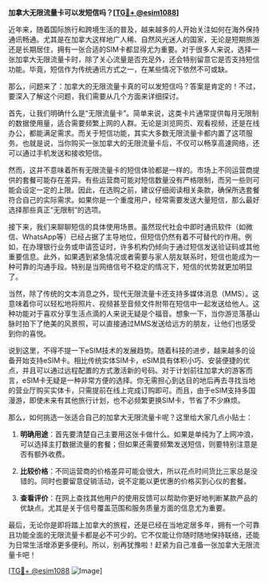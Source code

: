 **加拿大无限流量卡可以发短信吗？[[TG💪+ @esim1088](https://t.me/s/esim1088)]**

近年来，随着国际旅行和跨境生活的普及，越来越多的人开始关注如何在海外保持通讯畅通。尤其是在加拿大这样地广人稀、自然风光迷人的国家，无论是短期旅游还是长期居住，拥有一张合适的SIM卡都显得尤为重要。对于很多人来说，选择一张加拿大无限流量卡时，除了关心流量是否充足外，还会特别留意它是否支持短信功能。毕竟，短信作为传统通讯方式之一，在某些情况下依然不可或缺。

那么，问题来了：加拿大的无限流量卡真的可以发短信吗？答案是肯定的！不过，要深入了解这个问题，我们需要从几个方面来详细探讨。

首先，让我们明确什么是“无限流量卡”。简单来说，这类卡片通常提供每月无限制的数据使用量，适合需要频繁上网的人群。无论是浏览网页、观看视频，还是在线办公，都能满足需求。而关于短信功能，其实大多数无限流量卡都内置了这项服务。也就是说，当你购买一张加拿大的无限流量卡后，不仅可以畅享高速网络，还可以通过手机发送和接收短信。

然而，这并不意味着所有无限流量卡的短信体验都是一样的。市场上不同运营商提供的套餐可能存在差异。有些运营商可能对短信数量没有严格限制，而另一些则可能会设定一定的上限。因此，在选购之前，建议仔细阅读相关条款，确保所选套餐符合自己的实际需求。如果你是一个重度用户，经常需要发送大量短信，那么最好选择那些真正“无限制”的选项。

接下来，我们来聊聊短信的具体使用场景。虽然现代社会中即时通讯软件（如微信、WhatsApp等）已经占据了主导地位，但短信仍然有着不可替代的作用。例如，在办理银行业务或申请签证时，许多机构仍倾向于通过短信发送验证码或其他重要信息。此外，如果遇到紧急情况或者需要与家人朋友联系时，短信也能成为一种可靠的沟通手段。特别是当网络信号不稳定的情况下，短信的优势就更加明显了。

当然，除了传统的文本消息之外，现代无限流量卡还支持多媒体消息（MMS）。这意味着你可以轻松地将照片、视频甚至音频文件附带在短信中一起发送给他人。这种功能对于喜欢分享生活点滴的人来说无疑是个福音。想象一下，当你游览落基山脉时拍下了绝美的风景照，可以直接通过MMS发送给远方的朋友，让他们也感受到你的喜悦。

说到这里，不得不提一下eSIM技术的发展趋势。随着科技的进步，越来越多的设备开始支持eSIM卡。相比传统实体SIM卡，eSIM具有体积小巧、安装便捷的优点，并且可以通过远程配置的方式激活新的号码。对于计划前往加拿大的游客而言，eSIM卡无疑是一种非常方便的选择。你无需担心到达目的地后再去寻找当地的营业厅购买实体卡，只需提前在线上完成订购即可。而且，由于eSIM支持多国漫游，即使未来有其他旅行计划，也不必频繁更换SIM卡，节省了不少麻烦。

那么，如何挑选一张适合自己的加拿大无限流量卡呢？这里给大家几点小贴士：

1. **明确用途**：首先要清楚自己主要用这张卡做什么。如果是单纯为了上网冲浪，可以选择主打数据流量的套餐；但如果还需要频繁发送短信，则要特别注意是否有额外收费。

2. **比较价格**：不同运营商的价格差异可能会很大，所以花点时间货比三家总是没错的。同时也要留意促销活动，说不定能以更优惠的价格买到心仪的套餐。

3. **查看评价**：在网上查找其他用户的使用反馈可以帮助你更好地判断某款产品的优缺点。尤其是关于信号覆盖范围和服务质量方面的信息尤为重要。

最后，无论你是即将踏上加拿大的旅程，还是已经在当地定居多年，拥有一个可靠且功能全面的无限流量卡都是必不可少的。它不仅能让你随时随地保持联络，还能为日常生活增添更多便利。所以，别再犹豫啦！赶紧为自己准备一张加拿大无限流量卡吧！

[[TG💪+ @esim1088](https://t.me/s/esim1088) ![Image](https://i.postimg.cc/4NQfJmqS/Snipaste-2025-05-13-00-14-12.png)]